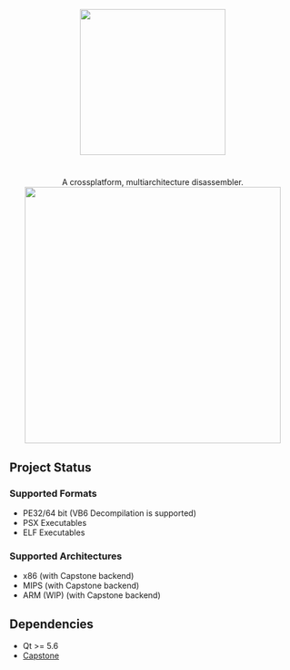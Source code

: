 <p align="center">
  <img width=256 height=256 src="https://github.com/Dax89/REDasm/blob/master/artwork/redasm.png?raw=true"/>
</p>

#
<p align="center">
  A crossplatform, multiarchitecture disassembler.
  <img height="450" src="https://github.com/Dax89/REDasm/blob/master/artwork/REDasm.png?raw=true">
</p>

## Project Status

### Supported Formats
- PE32/64 bit (VB6 Decompilation is supported)
- PSX Executables
- ELF Executables

### Supported Architectures
- x86 (with Capstone backend)
- MIPS (with Capstone backend)
- ARM (WIP) (with Capstone backend)

## Dependencies
- Qt >= 5.6
- [Capstone](https://github.com/aquynh/capstone) 
